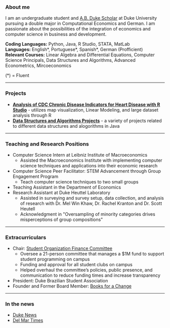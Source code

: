 
### About me

I am an undergraduate student and [A.B. Duke Scholar](https://ousf.duke.edu/merit-scholarships/ab-duke-scholars-program/) at Duke University pursuing a double major in Computational Economics and German. I am passionate about the possibilities of the integration of economics and computer science in business and development.

**Coding Languages:** Python, Java, R Studio, STATA, MatLab
</br>**Languages:** English*, Portuguese*, Spanish*, German (Profficient)
</br> **Relevant Courses:** Linear Algebra and Differential Equations, Computer Science Principals, Data Structures and Algorithms, Advanced Econometrics, Mircoeconomics

(*) = Fluent
_________________

### Projects

- **[Analysis of CDC Chronic Disease Indicators for Heart Disease with R Studio](https://github.com/beadeoliveira/beadeoliveira/files/8699379/document__1_.1.pdf)** - utilizes map visualization, Linear Modeling, and large dataset analysis through R
- **[Data Structures and Algorithms Projects](https://github.com/beadeoliveira/beadeoliveira/files/8699576/Data.Structures.and.Algorithms.Projects.pdf)** - a variety of projects related to different data structures and alogorithms in Java

_________________

### Teaching and Research Positions

- Computer Science Intern at Leibniz Institute of Macroeconomics
  - Assisted the Macroeconomics Institute with implementing computer science techniques and applications into their economic research
- Computer Science Peer Facilitator: STEM Advancement through Group Engagement Program
  - Teach computer science techniques to two small groups
- Teaching Assistant in the Department of Economics
- Research Assistant at Duke Heuttel Laboratory
  - Assisted in surveying and survey setup, data collection, and analysis of research with Dr. Mel Win Khaw, Dr. Rachel Kranton and Dr. Scott Heutell
  - Acknowledgment in "Oversampling of minority categories drives misperceptions of group compositions"

_________________

### Extracurriculars

- Chair: [Student Organization Finance Committee](https://sofc.notion.site/sofcHub-8ba16edbcf924a90b309f7e3160cbe58)
  - Oversee a 21-person committee that manages a $1M fund to support student programming on campus
  - Funding and approval for all student clubs on campus
  - Helped overhaul the committee’s policies, public presence, and communication  to reduce funding times and increase transparency
- President: Duke Brazilian Student Association 
- Founder and Former Board Member: [Books for a Change](https://www.booksforachange.org/)

_________________

### In the news

- [Duke News](https://today.duke.edu/2020/06/11-incoming-students-awarded-ab-duke-scholarships)
- [Del Mar Times](https://www.delmartimes.net/news/sd-cm-nc-booksforachange-20170718-htmlstory.html)
